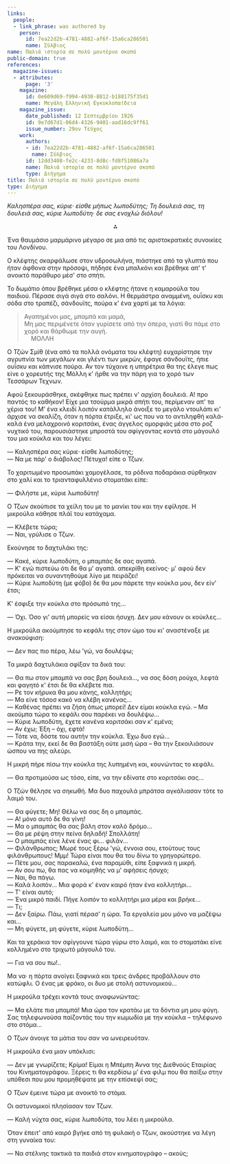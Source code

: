 ```yaml
---
links:
  people:
  - link_phrase: was authored by
    person:
      id: 7ea22d2b-4781-4882-af6f-15a6ca286501
      name: Σύλβιος
name: Παλιά ιστορία σε πολύ μοντέρνο σκοπό
public-domain: true
references:
  magazine-issues:
  - attributes:
      page: '3'
    magazine:
      id: 0e609d69-f994-4930-8812-b188175f35d1
      name: Μεγάλη Ελληνική Εγκυκλοπαίδεια
    magazine_issue:
      date_published: 12 Σεπτεμβρίου 1926
      id: 9e7d67d1-06d4-4326-9401-aad16dc9ff61
      issue_number: 29ον Τεύχος
    work:
      authors:
      - id: 7ea22d2b-4781-4882-af6f-15a6ca286501
        name: Σύλβιος
      id: 12dd3408-fe2c-4233-8d8c-fd8f51086a7a
      name: Παλιά ιστορία σε πολύ μοντέρνο σκοπό
      type: Διήγημα
title: Παλιά ιστορία σε πολύ μοντέρνο σκοπό
type: Διήγημα
---
```


<main class="content" itemprop="text">
<p><em>Καλησπέρα σας, κύριε· είσθε μήπως λωποδύτης; Τη δουλειά σας, τη δουλειά σας, κύριε λωποδύτη· δε σας ενοχλώ διόλου!</em></p>

<div style="text-align: center; margin-bottom: 1em">⁂</div>

<p>Ένα θαυμάσιο μαρμάρινο μέγαρο σε μια από τις αριστοκρατικές συνοικίες του Λονδίνου.</p>

<p>Ο κλέφτης σκαρφάλωσε στον υδροσωλήνα, πιάστηκε από τα γλυπτά που ήταν άφθονα στην πρόσοψι, πήδησε ένα μπαλκόνι και
βρέθηκε απ' τ' ανοικτό παράθυρο μέσ' στο σπήτι.</p>

<p>Το δωμάτιο όπου βρέθηκε μέσα ο κλέφτης ήτανε η καμαρούλα του παιδιού. Πέρασε σιγά σιγά στο σαλόνι. Η θερμάστρα αναμμένη,
ουΐσκυ και σόδα στο τραπέζι, σάνδουϊτς, πούρα κ' ένα χαρτί με τα λόγια:</p>

<blockquote>
  <p>Αγαπημένοι μας, μπαμπά και μαμά,<br>
  Μη μας περιμένετε όταν γυρίσετε από την όπερα, γιατί θα πάμε στο χορό και θάρθωμε την αυγή.<br>
  &nbsp;&nbsp;&nbsp;&nbsp;ΜΟΛΛΗ</p>
</blockquote>

<p>Ο Τζών Σμίθ (ένα από τα πολλά ονόματα του κλέφτη) ευχαρίστησε την αγρυπνία των μεγάλων και γλέντι των μικρών, έφαγε
σάνδουϊτς, ήπιε ουΐσκυ και κάπνισε πούρα. Αν τον τύχαινε η υπηρέτρια θα της έλεγε πως είνε ο χορευτής της Μόλλη κ' ήρθε
να την πάρη για το χορό των Τεσσάρων Τεχνων.</p>

<p>Αφού ξεκουράσθηκε, σκέφθηκε πως πρέπει ν' αρχίση δουλειά. Α! προ παντός το καθήκον! Είχε μια τσούρμα μικρά σπήτι του,
περίμεναν απ' τα χέρια του! Μ' ένα κλειδί λοιπόν κατάλληλο άνοιξε το μεγάλο ντουλάπι κι' άρχισε να σκαλίζη, όταν η
πόρτα έτριξε, κι' ως που να το αντιληφθή καλά-καλά ένα μελαχροινό κοριτσάκι, ένας άγγελος ομορφιάς μέσα στο ροζ νυχτικό
του, παρουσιάστηκε μπροστά του σφίγγοντας κοντά στο μάγουλό του μια κούκλα και του λέγει:</p>

<p>&mdash; Καλησπέρα σας κύριε· είσθε λωποδύτης;<br>
&mdash; Να με πάρ' ο διάβολος! Πέτυχα! είπε ο Τζων.</p>

<p>Το χαριτωμένο προσωπάκι χαμογέλασε, τα ρόδινα ποδαράκια σύρθηκαν στο χαλί και το τριανταφυλλένιο στοματάκι είπε:</p>

<p>&mdash; Φιλήστε με, κύριε λωποδύτη!</p>

<p>Ο Τζων σκούπισε τα χείλη του με το μανίκι του και την εφίλησε. Η μικρούλα κάθησε πλάϊ του κατάχαμα.</p>

<p>&mdash; Κλέβετε τώρα;<br>
&mdash; Ναι, γρύλισε ο Τζων.</p>

<p>Εκούνησε το δαχτυλάκι της:</p>

<p>&mdash; Κακέ, κύριε λωποδύτη, ο μπαμπάς δε σας αγαπά.<br>
&mdash; Κ' εγώ πιστεύω ότι δε θα μ' αγαπά. απεκρίθη εκείνος· μ' αφού δεν πρόκειται να συναντηθούμε λίγο με πειράζει!<br>
&mdash; Κύριε λωποδύτη (με φόβο) δε θα μου πάρετε την κούκλα μου, δεν είν' έτσι;</p>

<p>Κ' έσφιξε την κούκλα στο πρόσωπό της...</p>

<p>&mdash; Όχι. Όσο γι' αυτή μπορείς να είσαι ήσυχη. Δεν μου κάνουν οι κούκλες...</p>

<p>Η μικρούλα ακούμπησε το κεφάλι της στον ώμο του κι' αναστέναξε με ανακούφιση:</p>

<p>&mdash; Δεν πας πιο πέρα, λέω 'γώ, να δουλέψω;</p>

<p>Τα μικρά δαχτυλάκια σφίξαν τα δικά του:</p>

<p>&mdash; Θα πω στον μπαμπά να σας βρη δουλειά..., να σας δόση ρούχα, λεφτά και φαγητό κ' έτσι δε θα κλέβετε πια.<br>
&mdash; Ρε τον κήρυκα θα μου κάνης, κολλητήρι;<br>
&mdash; Μα είνε τόσοσ κακό να κλέβη κανένας...<br>
&mdash; Καθένας πρέπει να ζήση όπως μπορεί! Δεν είμαι κούκλα εγώ. &ndash; Μα ακούμπα τώρα το κεφάλι σου παρέκει να
δουλέψω...<br>
&mdash; Κύριε λωποδύτη, έχετε κανένα κοριτσάκι σαν κ' εμένα;<br>
&mdash; Αν έχω; Έξη &ndash; όχι, εφτά!<br>
&mdash; Τότε να, δόστε του αυτήν την κούκλα. Έχω δυο εγώ...<br>
&mdash; Κράτα την, εκεί δε θα βαστάξη ούτε μισή ώρα &ndash; θα την ξεκοιλιάσουν ώσπου να πης αλεύρι.</p>

<p>Η μικρή πήρε πίσω την κούκλα της λυπημένη και, κουνώντας το κεφάλι.</p>

<p>&mdash; Θα προτιμούσα ως τόσο, είπε, να την εδίνατε στο κοριτσάκι σας...</p>

<p>Ο Τζών θέλησε να σηκωθή. Μα δυο παχουλά μπράτσα αγκάλιασαν τότε το λαιμό του.</p>

<p>&mdash; Θα φύγετε; Μη! Θέλω να σας δη ο μπαμπάς.<br>
&mdash; Α! μόνο αυτό δε θα γίνη!<br>
&mdash; Μα ο μπαμπάς θα σας βάλη στον καλό δρόμο...<br>
&mdash; Θα με ρέψη στην πείνα δηλαδή! Σπολλάτη!<br>
&mdash; Ο μπαμπάς είνε λένε ένας φι... φιλάν...<br>
&mdash; Φιλάνθρωπος; Μωρέ τους ξέρω 'γώ, έννοια σου, ετούτους τους φιλάνθρωπους! Μμμ! Τώρα είναι που θα του δίνω το
γρηγορώτερο.<br>
&mdash; Πέτε μου, σας παρακαλώ, ένα παραμύθι, είπε ξαφνικά η μικρή.<br>
&mdash; Αν σου πω, θα πας να κοιμηθής να μ' αφήσεις ήσυχο;<br>
&mdash; Ναι, θα πάγω.<br>
&mdash; Καλά λοιπόν... Μια φορά κ' έναν καιρό ήταν ένα κολλητήρι...<br>
&mdash; Τ' είναι αυτό;<br>
&mdash; Ένα μικρό παιδί. Πήγε λοιπόν το κολλητήρι μια μέρα και βρήκε...<br>
&mdash; Τι;<br>
&mdash; Δεν ξαίρω. Πάω, γιατί πέρασ' η ώρα. Τα εργαλεία μου μόνο να μαζέψω και...<br>
&mdash; Μη φύγετε, μη φύγετε, κύριε λωποδύτη...</p>

<p>Και τα χεράκια τον σφίγγουνε τώρα γύρω στο λαιμό, και το στοματάκι είνε κολλημένο στο τριχωτό μάγουλό του.</p>

<p>&mdash; Για να σου πω!..</p>

<p>Μα να· η πόρτα ανοίγει ξαφνικά και τρεις άνδρες προβάλλουν στο κατώφλι. Ο ένας με φράκο, οι δυο με στολή αστυνομικού...</p>

<p>Η μικρούλα τρέχει κοντά τους αναφωνώντας:</p>

<p>&mdash; Μα ελάτε πια μπαμπά! Μια ώρα τον κρατάω με τα δόντια μη μου φύγη. Σας τηλεφωνούσα παίζοντάς του την κωμωδία με
την κούκλα &ndash; τηλέφωνο στο στόμα...</p>

<p>Ο Τζων άνοιγε τα μάτια του σαν να ωνειρευόταν.</p>

<p>Η μικρούλα ένα μιαν υπόκλισι:</p>

<p>&mdash; Δεν με γνωρίζετε; Κρίμα! Είμαι η Μπέμπη Άννα της Διεθνούς Εταιρίας του Κινηματογράφου. Ξέρεις τι θα κερδίσω μ'
ένα φιλμ που θα παίξω στην υπόθεσι που μου προμηθέψατε με την επίσκεψί σας;</p>

<p>Ο Τζων έμεινε τώρα με ανοικτό το στόμα.</p>

<p>Οι αστυνομικοί πλησίασαν τον Τζων. </p>

<p>&mdash; Καλή νύχτα σας, κύριε λωποδύτα, του λέει η μικρούλα.</p>

<p>Όταν έπειτ' από καιρό βγήκε από τη φυλακή ο Τζων, ακούστηκε να λέγη στη γυναίκα του:</p>

<p>&mdash; Να στέλνης τακτικά τα παιδιά στον κινηματογράφο &ndash; ακούς;</p>
</main>
